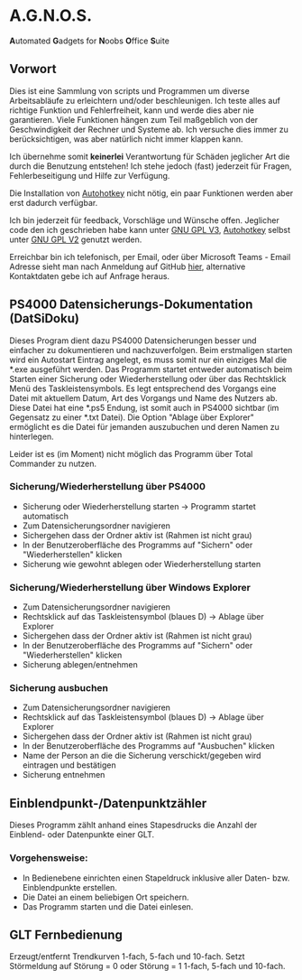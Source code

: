 # A.G.N.O.S.
**A**utomated **G**adgets for **N**oobs **O**ffice **S**uite

## Vorwort
Dies ist eine Sammlung von scripts und Programmen um diverse Arbeitsabläufe zu erleichtern und/oder beschleunigen. Ich teste alles auf richtige Funktion und Fehlerfreiheit, kann und werde dies aber nie garantieren. Viele Funktionen hängen zum Teil maßgeblich von der Geschwindigkeit der Rechner und Systeme ab. Ich versuche dies immer zu berücksichtigen, was aber natürlich nicht immer klappen kann.

Ich übernehme somit **keinerlei** Verantwortung für Schäden jeglicher Art die durch die Benutzung entstehen! Ich stehe jedoch (fast) jederzeit für Fragen, Fehlerbeseitigung und Hilfe zur Verfügung.

Die Installation von [Autohotkey](https://autohotkey.com/ ) nicht nötig, ein paar Funktionen werden aber erst dadurch verfügbar.

Ich bin jederzeit für feedback, Vorschläge und Wünsche offen. Jeglicher code den ich geschrieben habe kann unter [GNU GPL V3](https://www.gnu.org/licenses/gpl-3.0.en.html), [Autohotkey](https://autohotkey.com/) selbst unter [GNU GPL V2](https://www.gnu.org/licenses/gpl-2.0.html) genutzt werden.

Erreichbar bin ich telefonisch, per Email, oder über Microsoft Teams - Email Adresse sieht man nach Anmeldung auf GitHub [hier](https://github.com/tonkomnom "Tonk's GitHub Profil"), alternative Kontaktdaten gebe ich auf Anfrage heraus.


## PS4000 Datensicherungs-Dokumentation (DatSiDoku)
Dieses Program dient dazu PS4000 Datensicherungen besser und einfacher zu dokumentieren und nachzuverfolgen. Beim erstmaligen starten wird ein Autostart Eintrag angelegt, es muss somit nur ein einziges Mal die \*.exe ausgeführt werden. Das Programm startet entweder automatisch beim Starten einer Sicherung oder Wiederherstellung oder über das Rechtsklick Menü des Taskleistensymbols. Es legt entsprechend des Vorgangs eine Datei mit aktuellem Datum, Art des Vorgangs und Name des Nutzers ab. Diese Datei hat eine \*.ps5 Endung, ist somit auch in PS4000 sichtbar (im Gegensatz zu einer \*.txt Datei). Die Option "Ablage über Explorer" ermöglicht es die Datei für jemanden auszubuchen und deren Namen zu hinterlegen.

Leider ist es (im Moment) nicht möglich das Programm über Total Commander zu nutzen.

### Sicherung/Wiederherstellung über PS4000
- Sicherung oder Wiederherstellung starten -> Programm startet automatisch
- Zum Datensicherungsordner navigieren
- Sichergehen dass der Ordner aktiv ist (Rahmen ist nicht grau)
- In der Benutzeroberfläche des Programms auf "Sichern" oder "Wiederherstellen" klicken
- Sicherung wie gewohnt ablegen oder Wiederherstellung starten

### Sicherung/Wiederherstellung über Windows Explorer
- Zum Datensicherungsordner navigieren
- Rechtsklick auf das Taskleistensymbol (blaues D) -> Ablage über Explorer
- Sichergehen dass der Ordner aktiv ist (Rahmen ist nicht grau)
- In der Benutzeroberfläche des Programms auf "Sichern" oder "Wiederherstellen" klicken
- Sicherung ablegen/entnehmen

### Sicherung ausbuchen
- Zum Datensicherungsordner navigieren
- Rechtsklick auf das Taskleistensymbol (blaues D) -> Ablage über Explorer
- Sichergehen dass der Ordner aktiv ist (Rahmen ist nicht grau)
- In der Benutzeroberfläche des Programms auf "Ausbuchen" klicken
- Name der Person an die die Sicherung verschickt/gegeben wird eintragen und bestätigen
- Sicherung entnehmen

## Einblendpunkt-/Datenpunktzähler
Dieses Programm zählt anhand eines Stapesdrucks die Anzahl der Einblend- oder Datenpunkte einer GLT.

### Vorgehensweise:
- In Bedienebene einrichten einen Stapeldruck inklusive aller Daten- bzw. Einblendpunkte erstellen.
- Die Datei an einem beliebigen Ort speichern.
- Das Programm starten und die Datei einlesen.

## GLT Fernbedienung
Erzeugt/entfernt Trendkurven 1-fach, 5-fach und 10-fach. Setzt Störmeldung auf Störung = 0 oder Störung = 1 1-fach, 5-fach und 10-fach.

